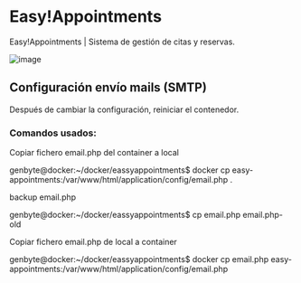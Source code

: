 # Easy!Appointments
Easy!Appointments | Sistema de gestión de citas y reservas.

![image](https://github.com/user-attachments/assets/22a1c161-4b42-4266-afba-efd91bb1a983)

## Configuración envío mails (SMTP)
Después de cambiar la configuración, reiniciar el contenedor.
### Comandos usados:

Copiar fichero email.php del container a local

genbyte@docker:~/docker/eassyappointments$ docker cp easy-appointments:/var/www/html/application/config/email.php .

backup email.php

genbyte@docker:~/docker/eassyappointments$ cp email.php email.php-old

Copiar fichero email.php de local a container

genbyte@docker:~/docker/eassyappointments$ docker cp email.php easy-appointments:/var/www/html/application/config/email.php
